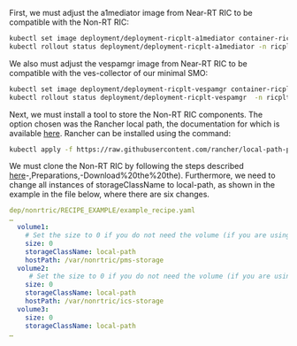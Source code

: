 First, we must adjust the  a1mediator image from Near-RT RIC to be compatible with the Non-RT RIC:
```bash
kubectl set image deployment/deployment-ricplt-a1mediator container-ricplt-a1mediator=alexandrehuff/a1mediator -n ricplt
kubectl rollout status deployment/deployment-ricplt-a1mediator -n ricplt

```
We also must adjust the vespamgr image from Near-RT RIC to be compatible with the ves-collector of our minimal SMO:
```bash
kubectl set image deployment/deployment-ricplt-vespamgr container-ricplt-vespamgr=zanattabruno/ric-plt-vespamgr:energy-saver -n ricplt
kubectl rollout status deployment/deployment-ricplt-vespamgr  -n ricplt

```
Next, we must install a tool to store the Non-RT RIC components. The option chosen was the Rancher local path, the documentation for which is available [here](https://github.com/rancher/local-path-provisioner). Rancher can be installed using the command:
```bash
kubectl apply -f https://raw.githubusercontent.com/rancher/local-path-provisioner/v0.0.26/deploy/local-path-storage.yaml
```
We must clone the Non-RT RIC by following the steps described [here](https://wiki.o-ran-sc.org/display/RICNR/Release+I+-+Run+in+Kubernetes#:~:text=helm/chartmuseum)-,Preparations,-Download%20the%20the). Furthermore, we need to change all instances of storageClassName to local-path, as shown in the example in the file below, where there are six changes.
```yaml
dep/nonrtric/RECIPE_EXAMPLE/example_recipe.yaml
…
  volume1:
    # Set the size to 0 if you do not need the volume (if you are using Dynamic Volume Provisioning)
    size: 0
    storageClassName: local-path
    hostPath: /var/nonrtric/pms-storage
  volume2:
     # Set the size to 0 if you do not need the volume (if you are using Dynamic Volume Provisioning)
    size: 0
    storageClassName: local-path
    hostPath: /var/nonrtric/ics-storage
  volume3:
    size: 0
    storageClassName: local-path
…
```
